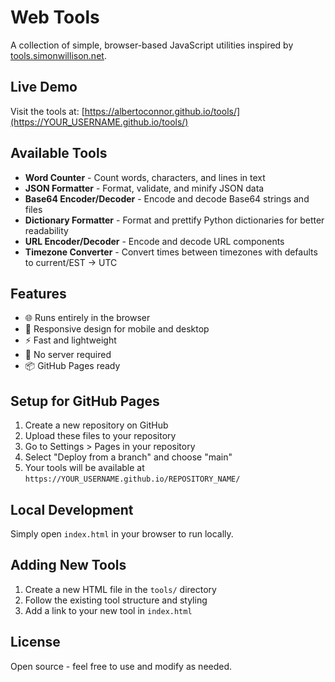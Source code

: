 # Web Tools

A collection of simple, browser-based JavaScript utilities inspired by [tools.simonwillison.net](https://tools.simonwillison.net/).

## Live Demo

Visit the tools at: [https://albertoconnor.github.io/tools/](https://YOUR_USERNAME.github.io/tools/)

## Available Tools

- **Word Counter** - Count words, characters, and lines in text
- **JSON Formatter** - Format, validate, and minify JSON data
- **Base64 Encoder/Decoder** - Encode and decode Base64 strings and files
- **Dictionary Formatter** - Format and prettify Python dictionaries for better readability
- **URL Encoder/Decoder** - Encode and decode URL components
- **Timezone Converter** - Convert times between timezones with defaults to current/EST → UTC

## Features

- 🌐 Runs entirely in the browser
- 📱 Responsive design for mobile and desktop
- ⚡ Fast and lightweight
- 🔧 No server required
- 📦 GitHub Pages ready

## Setup for GitHub Pages

1. Create a new repository on GitHub
2. Upload these files to your repository
3. Go to Settings > Pages in your repository
4. Select "Deploy from a branch" and choose "main"
5. Your tools will be available at `https://YOUR_USERNAME.github.io/REPOSITORY_NAME/`

## Local Development

Simply open `index.html` in your browser to run locally.

## Adding New Tools

1. Create a new HTML file in the `tools/` directory
2. Follow the existing tool structure and styling
3. Add a link to your new tool in `index.html`

## License

Open source - feel free to use and modify as needed.
